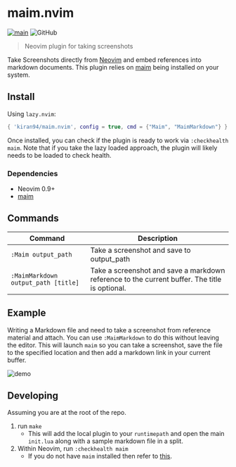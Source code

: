# maim.nvim 

[![main](https://github.com/kiran94/maim.nvim/actions/workflows/main.yml/badge.svg)](https://github.com/kiran94/maim.nvim/actions/workflows/main.yml) ![GitHub](https://img.shields.io/github/license/kiran94/maim.nvim)

> Neovim plugin for taking screenshots

Take Screenshots directly from [Neovim](https://github.com/neovim/neovim) and embed references into markdown documents. This plugin relies on [maim](https://github.com/naelstrof/maim) being installed on your system.

## Install

Using `lazy.nvim`:

```lua
{ 'kiran94/maim.nvim', config = true, cmd = {"Maim", "MaimMarkdown"} },
```

Once installed, you can check if the plugin is ready to work via `:checkhealth maim`. Note that if you take the lazy loaded approach, the plugin will likely needs to be loaded to check health.

### Dependencies

- Neovim 0.9+
- [maim](https://github.com/naelstrof/maim#install-using-your-package-manager-preferred)

## Commands 

| Command                             | Description                                                                                  |
| --------                            | ------------                                                                                 |
| `:Maim output_path`                 | Take a screenshot and save to output_path                                                    |
| `:MaimMarkdown output_path [title]` | Take a screenshot and save a markdown reference to the current buffer. The title is optional.|

## Example 

Writing a Markdown file and need to take a screenshot from reference material and attach. You can use `:MaimMarkdown` to do this without leaving the editor. This will launch `maim` so you can take a screenshot, save the file to the specified location and then add a markdown link in your current buffer.

![demo](https://i.imgur.com/9UsdX0P.gif)

## Developing 

Assuming you are at the root of the repo.

1. run `make`
    - This will add the local plugin to your `runtimepath` and open the main `init.lua` along with a sample markdown file in a split.
2. Within Neovim, run `:checkhealth maim`
    - If you do not have `maim` installed then refer to [this](https://github.com/naelstrof/maim#installation).
